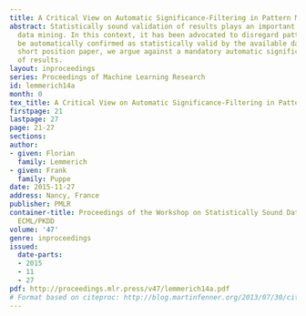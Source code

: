 ```yaml
---
title: A Critical View on Automatic Significance-Filtering in Pattern Mining
abstract: Statistically sound validation of results plays an important role in modern
  data mining. In this context, it has been advocated to disregard patterns that cannot
  be automatically confirmed as statistically valid by the available data. In this
  short position paper, we argue against a mandatory automatic significance filtering
  of results.
layout: inproceedings
series: Proceedings of Machine Learning Research
id: lemmerich14a
month: 0
tex_title: A Critical View on Automatic Significance-Filtering in Pattern Mining
firstpage: 21
lastpage: 27
page: 21-27
sections: 
author:
- given: Florian
  family: Lemmerich
- given: Frank
  family: Puppe
date: 2015-11-27
address: Nancy, France
publisher: PMLR
container-title: Proceedings of the Workshop on Statistically Sound Data Mining at
  ECML/PKDD
volume: '47'
genre: inproceedings
issued:
  date-parts:
  - 2015
  - 11
  - 27
pdf: http://proceedings.mlr.press/v47/lemmerich14a.pdf
# Format based on citeproc: http://blog.martinfenner.org/2013/07/30/citeproc-yaml-for-bibliographies/
---
```

